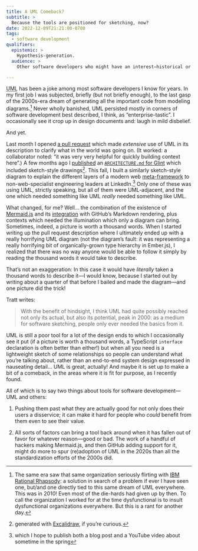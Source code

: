 ```yaml
---
title: A UML Comeback?
subtitle: >
  Because the tools are positioned for sketching, now?
date: 2022-12-09T21:21:00-0700
tags:
  - software development
qualifiers:
  epistemic: >
    Hypothesis-generation.
  audience: >
    Other software developers who might have an interest—historical or otherwise—in the value of *diagrams* for communicating. Specifically, people who have read these two posts: [Why <abbr>UML</abbr> Really Died](https://buttondown.email/hillelwayne/archive/why-uml-really-died/), by Hillel Wayne; and [<abbr>UML</abbr>: My Part in Its Downfall](https://tratt.net/laurie/blog/2022/uml_my_part_in_its_downfall.html), by Laurence Tratt. (This post will make sense without those, but it will make a lot *more* sense with them, so please go read them!)

---
```


<abbr title="universal modeling language">UML</abbr> has been a joke among most software developers I know for years. In my first job I was subjected, briefly (but not briefly enough), to the last gasp of the 2000s-era dream of generating all the important code from modeling diagrams.[^ibm] Never wholly banished, <abbr>UML</abbr> persisted mostly in corners of software development best described, I think, as “enterprise-tastic”. I occasionally see it crop up in design documents and: laugh in mild disbelief.

And yet.

Last month I opened [a pull request][ember-pr] which made *extensive* use of <abbr>UML</abbr> in its description to clarify what in the world was going on. (It worked: a collaborator noted: “it was very very helpful for quickly building context here”.) A few months ago I [published][glint-pr] an [`ARCHITECTURE.md` for Glint][amd] which included sketch-style drawings[^excalidraw]. This fall, I built a similarly sketch-style diagram to explain the different layers of a modern web [meta-framework][framework] to non-web-specialist engineering leaders at LinkedIn.[^diagram] Only one of these was using <abbr>UML</abbr>, strictly speaking, but all of them were <abbr>UML</abbr>-adjacent, and the one which needed something like <abbr>UML</abbr> *really* needed something like <abbr>UML</abbr>.

[ember-pr]: https://github.com/emberjs/ember.js/pull/20271
[glint-pr]: https://github.com/typed-ember/glint/pull/420
[amd]: https://matklad.github.io/2021/02/06/ARCHITECTURE.md.html
[framework]: https://www.youtube.com/watch?v=860d8usGC0o

What changed, for me? Well… the combination of the existence of [Mermaid.js][mermaid] and its [integration][gh] with GitHub’s Markdown rendering, plus contexts which needed the illumination which only a diagram can bring. Sometimes, indeed, a picture is worth a thousand words. When I started writing up the pull request description where I ultimately ended up with a really horrifying <abbr>UML</abbr> diagram (not the diagram’s fault: it was representing a really horrifying bit of organically-grown type hierarchy in Ember.js), I realized that there was no way anyone would be able to follow it simply by reading the thousand words it would take to describe.


[mermaid]: https://mermaid-js.github.io/mermaid/#/
[gh]: https://github.blog/2022-02-14-include-diagrams-markdown-files-mermaid/

That’s not an exaggeration: In this case it would have *literally* taken a thousand words to describe it—I would know, because I started out by writing about a quarter of that before I bailed and made the diagram—and one picture did the trick!

Tratt writes:

> With the benefit of hindsight, I think <abbr>UML</abbr> had quite possibly reached not only its actual, but also its potential, peak in 2000: as a medium for software sketching, people only ever needed the basics from it.

<abbr>UML</abbr> is still a poor tool for a lot of the design ends to which I occasionally see it put (if a picture is worth a thousand words, a TypeScript `interface` declaration is often better than either!) but when all you need is a lightweight sketch of some relationships so people can understand what you’re talking about, rather than an end-to-end system design expressed in nauseating detail… <abbr>UML</abbr> is great, actually! And maybe it is set up to make a bit of a comeback, in the areas where it is fit for purpose, as I recently found.

All of which is to say two things about tools for software development—<abbr>UML</abbr> and others:

1. Pushing them past what they are actually good for not only does their users a disservice; it can make it hard for people who *could* benefit from them even to see their value.

2. All sorts of factors can bring a tool back around when it has fallen out of favor for whatever reason—good or bad. The work of a handful of hackers making Mermaid.js, and then GitHub adding support for it, might do more to spur (re)adoption of <abbr>UML</abbr> in the 2020s than all the standardization efforts of the 2000s did.



[^ibm]: The same era saw that same organization seriously flirting with [IBM Rational Rhapsody][irr]: a solution in search of a problem if ever I have seen one, but/and one directly tied to this same dream of <abbr>UML</abbr> everywhere. This was in 2010! Even most of the die-hards had given up by then. To call the organization I worked for at the time dysfunctional is to insult dysfunctional organizations everywhere. But this is a rant for another day.

[irr]: https://www.ibm.com/products/systems-design-rhapsody

[^excalidraw]: generated with [Excalidraw][ex], if you’re curious.

[ex]: https://excalidraw.com

[^diagram]: which I hope to publish both a blog post and a YouTube video about sometime in the spring